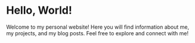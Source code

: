 # Hello, World!

Welcome to my personal website! Here you will find information about me, my projects, and my blog posts. Feel free to explore and connect with me!